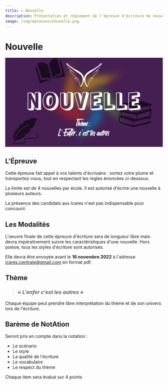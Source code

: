 ```yaml
---
title: ✒️ Nouvelle
description: Présentation et règlement de l'épreuve d'écriture de nouvelle
image: /img/epreuves/nouvelle.png
---
```


# Nouvelle

![Image Nouvelle](/img/epreuves/nouvelle.png)

## L'Épreuve

Cette épreuve fait appel à vos talents d'écrivains : sortez votre plume et transportez-nous, tout en respectant les règles énoncées ci-dessous.

La limite est de 4 nouvelles par école. Il est autorisé d'écrire une nouvelle à plusieurs auteurs.  

La présence des candidats aux Icares n'est pas indispensable pour concourir. 


## Les Modalités
L'oeuvre finale de cette épreuve d'écriture sera de longueur libre mais devra impérativement suivre les caractéristiques d'une nouvelle. Hors poésie, tous les styles d'écriture sont autorisés.

Elle devra être envoyée avant le **16 novembre 2022** à l'adresse [icares.centrale@gmail.com](mailto:icares.centrale@gmail.com) en format pdf. 


## Thème

> ### ***« L'enfer c'est les autres »***

Chaque équipe peut prendre libre interprétation du thème et de son univers lors de l'écriture.


## Barème de NotAtion

Seront pris en compte dans la notation : 
* Le scénario
* Le style
* La qualité de l'écriture
* Le vocabulaire
* Le respect du thème

Chaque item sera évalué sur 4 points